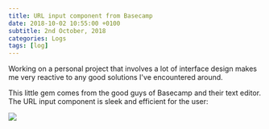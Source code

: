 ```yaml
---
title: URL input component from Basecamp
date: 2018-10-02 10:55:00 +0100
subtitle: 2nd October, 2018
categories: Logs
tags: [log]
---
```


Working on a personal project that involves a lot of interface design makes me very reactive to any good solutions I've encountered around.

This little gem comes from the good guys of Basecamp and their text editor. The URL input component is sleek and efficient for the user:


![](/assets/log/n582_2018-10-02-14_51_16.gif)